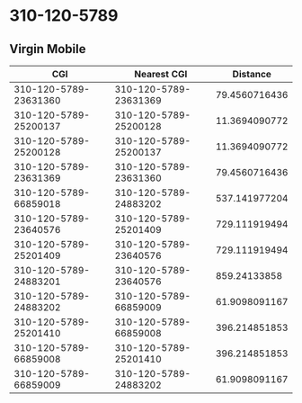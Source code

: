 # 310-120-5789
## Virgin Mobile


| CGI | Nearest CGI | Distance |
|-----|-------------|----------|
| 310-120-5789-23631360 | 310-120-5789-23631369 | 79.4560716436 |
| 310-120-5789-25200137 | 310-120-5789-25200128 | 11.3694090772 |
| 310-120-5789-25200128 | 310-120-5789-25200137 | 11.3694090772 |
| 310-120-5789-23631369 | 310-120-5789-23631360 | 79.4560716436 |
| 310-120-5789-66859018 | 310-120-5789-24883202 | 537.141977204 |
| 310-120-5789-23640576 | 310-120-5789-25201409 | 729.111919494 |
| 310-120-5789-25201409 | 310-120-5789-23640576 | 729.111919494 |
| 310-120-5789-24883201 | 310-120-5789-23640576 | 859.24133858 |
| 310-120-5789-24883202 | 310-120-5789-66859009 | 61.9098091167 |
| 310-120-5789-25201410 | 310-120-5789-66859008 | 396.214851853 |
| 310-120-5789-66859008 | 310-120-5789-25201410 | 396.214851853 |
| 310-120-5789-66859009 | 310-120-5789-24883202 | 61.9098091167 |
